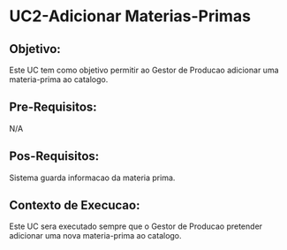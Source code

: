 # UC2-Adicionar Materias-Primas



## Objetivo:

Este UC tem como objetivo permitir ao Gestor de Producao adicionar uma materia-prima ao catalogo.	

## Pre-Requisitos:

N/A



## Pos-Requisitos:

Sistema guarda informacao da materia prima.

## Contexto de Execucao:

Este UC sera executado sempre que o Gestor de Producao pretender adicionar uma nova materia-prima ao catalogo.